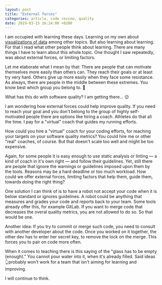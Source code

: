 ```yaml
---
layout: post
title: "External forces"
categories: article, code review, quality
date: 2019-03-15 16:24:00 +0200
---
```


I am occupied with learning these days. Learning on my own about [visualizations of data][1] among other topics. But also learning about learning. For that I read what other people think about learning. There are many things I have to learn about this whole topic. One thought I saw repeatedly, was about external forces, or limiting factors.

Let me elaborate what I mean by that: There are people that can motivate themselves more easily than others can. They reach their goals or at least try very hard. Others give up more easily when they face some resistance. As always, there are people in the middle between these extremes. You know best which group you belong to. 💪

What has this do with software quality? I am getting there… 😉

I am wondering how external forces could help improve quality. If you need to reach your goal and you don't belong to the group of highly self-motivated people there are options like hiring a coach. Athletes do that all the time. I pay for a "virtual" coach that guides my running efforts.

How could you hire a "virtual" coach for your coding efforts, for reaching your targets on your software quality metrics? You could hire me or other "real" coaches, of course. But that doesn't scale too well and might be too expensive.

Again, for some people it is easy enough to use static analysis or linting — a kind of coach in it's own right — and follow their guidelines. Yet, still there are people that ignore the warnings or guidelines imposed upon them by the tools. Reasons may be a hard deadline or too much workload. How could we offer external forces, limiting factors that help them, guide them, towards doing the right thing?

One solution I can think of is to have a robot not accept your code when it is below standard or ignores guidelines. A robot could be anything that measures and grades your code and reports back to your team. Some tools already offer this, for example GitLab. If you want to merge code that decreases the overal quality metrics, you are not allowed to do so. So that would be one.

Another idea: If you try to commit or merge such code, you need to consult with another developer about the code. Once you worked on it together, the other dev has to enter her secret key, to remove the lock on the merge. This forces you to pair on code more often.

When it comes to teaching there is this saying of the "glass has to be empty (enough)." You cannot pour water into it, when it's already filled. Said ideas 👆probably won't work for a team that isn't aiming for learning and improving.

I will continue to think.

[1]:	https://holgerfrohloff.micro.blog/2019/03/13/today-i-am.html